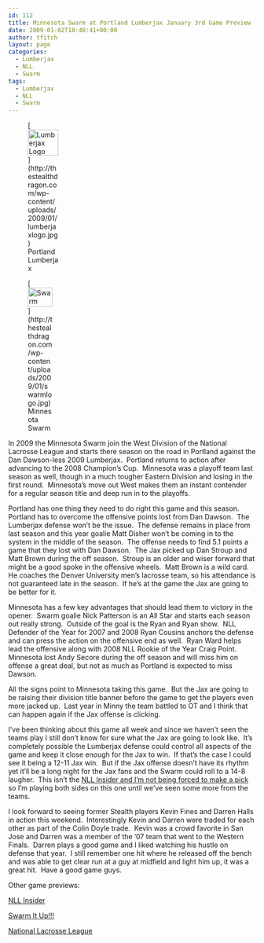 ```yaml
---
id: 112
title: Minnesota Swarm at Portland Lumberjax January 3rd Game Preview
date: 2009-01-02T18:48:41+00:00
author: tfitch
layout: page
categories:
  - Lumberjax
  - NLL
  - Swarm
tags:
  - Lumberjax
  - NLL
  - Swarm
---
```

<figure id="attachment_114" aria-describedby="caption-attachment-114" style="width: 62px" class="wp-caption alignright">[<img class="size-medium wp-image-114" title="Portland Lumberjax" src="http://thestealthdragon.com/wp-content/uploads/2009/01/lumberjaxlogo.jpg" alt="Lumberjax Logo" width="62" height="53" />](http://thestealthdragon.com/wp-content/uploads/2009/01/lumberjaxlogo.jpg)<figcaption id="caption-attachment-114" class="wp-caption-text">Portland Lumberjax </figcaption></figure> <figure id="attachment_113" aria-describedby="caption-attachment-113" style="width: 50px" class="wp-caption alignleft">[<img class="size-medium wp-image-113" title="Minnesota Swarm" src="http://thestealthdragon.com/wp-content/uploads/2009/01/swarmlogo.jpg" alt="Swarm Logo" width="50" height="39" />](http://thestealthdragon.com/wp-content/uploads/2009/01/swarmlogo.jpg)<figcaption id="caption-attachment-113" class="wp-caption-text">Minnesota Swarm </figcaption></figure> 

In 2009 the Minnesota Swarm join the West Division of the National Lacrosse League and starts there season on the road in Portland against the Dan Dawson-less 2009 Lumberjax.  Portland returns to action after advancing to the 2008 Champion&#8217;s Cup.  Minnesota was a playoff team last season as well, though in a much tougher Eastern Division and losing in the first round.  Minnesota&#8217;s move out West makes them an instant contender for a regular season title and deep run in to the playoffs.

Portland has one thing they need to do right this game and this season.  Portland has to overcome the offensive points lost from Dan Dawson.  The Lumberjax defense won&#8217;t be the issue.  The defense remains in place from last season and this year goalie Matt Disher won&#8217;t be coming in to the system in the middle of the season.  The offense needs to find 5.1 points a game that they lost with Dan Dawson.  The Jax picked up Dan Stroup and Matt Brown during the off season.  Stroup is an older and wiser forward that might be a good spoke in the offensive wheels.  Matt Brown is a wild card.  He coaches the Denver University men&#8217;s lacrosse team, so his attendance is not guaranteed late in the season.  If he&#8217;s at the game the Jax are going to be better for it.

Minnesota has a few key advantages that should lead them to victory in the opener.  Swarm goalie Nick Patterson is an All Star and starts each season out really strong.  Outside of the goal is the Ryan and Ryan show.  NLL Defender of the Year for 2007 and 2008 Ryan Cousins anchors the defense and can press the action on the offensive end as well.  Ryan Ward helps lead the offensive along with 2008 NLL Rookie of the Year Craig Point.  Minnesota lost Andy Secore during the off season and will miss him on offense a great deal, but not as much as Portland is expected to miss Dawson.

All the signs point to Minnesota taking this game.  But the Jax are going to be raising their division title banner before the game to get the players even more jacked up.  Last year in Minny the team battled to OT and I think that can happen again if the Jax offense is clicking.

I&#8217;ve been thinking about this game all week and since we haven&#8217;t seen the teams play I still don&#8217;t know for sure what the Jax are going to look like.  It&#8217;s completely possible the Lumberjax defense could control all aspects of the game and keep it close enough for the Jax to win.  If that&#8217;s the case I could see it being a 12-11 Jax win.  But if the Jax offense doesn&#8217;t have its rhythm yet it&#8217;ll be a long night for the Jax fans and the Swarm could roll to a 14-8 laugher.  This isn&#8217;t the <a href="http://www.nllinsider.com/2009/01/02/nll-insider-staff-picks-week-1/" target="_blank" rel="noopener noreferrer">NLL Insider and I&#8217;m not being forced to make a pick</a> so I&#8217;m playing both sides on this one until we&#8217;ve seen some more from the teams.

I look forward to seeing former Stealth players Kevin Fines and Darren Halls in action this weekend.  Interestingly Kevin and Darren were traded for each other as part of the Colin Doyle trade.  Kevin was a crowd favorite in San Jose and Darren was a member of the &#8217;07 team that went to the Western Finals.  Darren plays a good game and I liked watching his hustle on defense that year.  I still remember one hit where he released off the bench and was able to get clear run at a guy at midfield and light him up, it was a great hit.  Have a good game guys.

Other game previews:

<a href="http://www.nllinsider.com/2009/01/01/nll-week-1-a-look-ahead/" target="_blank" rel="noopener noreferrer">NLL Insider</a>

<a href="http://www.swarmitup.com/Pre090103SwarmatLumberJax.htm" target="_blank" rel="noopener noreferrer">Swarm It Up!!!</a>

<a href="http://nll.com/article.php?id=3688" target="_blank" rel="noopener noreferrer">National Lacrosse League</a>
